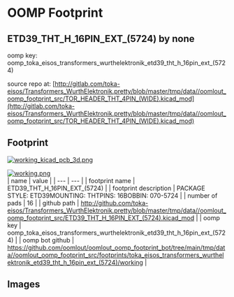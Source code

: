 # OOMP Footprint  
## ETD39_THT_H_16PIN_EXT_(5724)  by none  
  
oomp key: oomp_toka_eisos_transformers_wurthelektronik_etd39_tht_h_16pin_ext_(5724)  
  
source repo at: [http://gitlab.com/toka-eisos/Transformers_WurthElektronik.pretty/blob/master/tmp/data//oomlout_oomp_footprint_src/TOR_HEADER_THT_4PIN_(WIDE).kicad_mod](http://gitlab.com/toka-eisos/Transformers_WurthElektronik.pretty/blob/master/tmp/data//oomlout_oomp_footprint_src/TOR_HEADER_THT_4PIN_(WIDE).kicad_mod)  
## Footprint  
  
[![working_kicad_pcb_3d.png](working_kicad_pcb_3d_600.png)](working_kicad_pcb_3d.png)  
  
[![working.png](working_600.png)](working.png)  
| name | value | 
| --- | --- | 
| footprint name | ETD39_THT_H_16PIN_EXT_(5724) | 
| footprint description | PACKAGE STYLE: ETD39MOUNTING: THTPINS: 16BOBBIN: 070-5724 | 
| number of pads | 16 | 
| github path | http://github.com/toka-eisos/Transformers_WurthElektronik.pretty/blob/master/tmp/data//oomlout_oomp_footprint_src/ETD39_THT_H_16PIN_EXT_(5724).kicad_mod | 
| oomp key | oomp_toka_eisos_transformers_wurthelektronik_etd39_tht_h_16pin_ext_(5724) | 
| oomp bot github | https://github.com/oomlout/oomlout_oomp_footprint_bot/tree/main/tmp/data//oomlout_oomp_footprint_src/footprints/toka_eisos_transformers_wurthelektronik_etd39_tht_h_16pin_ext_(5724)/working | 
## Images  
